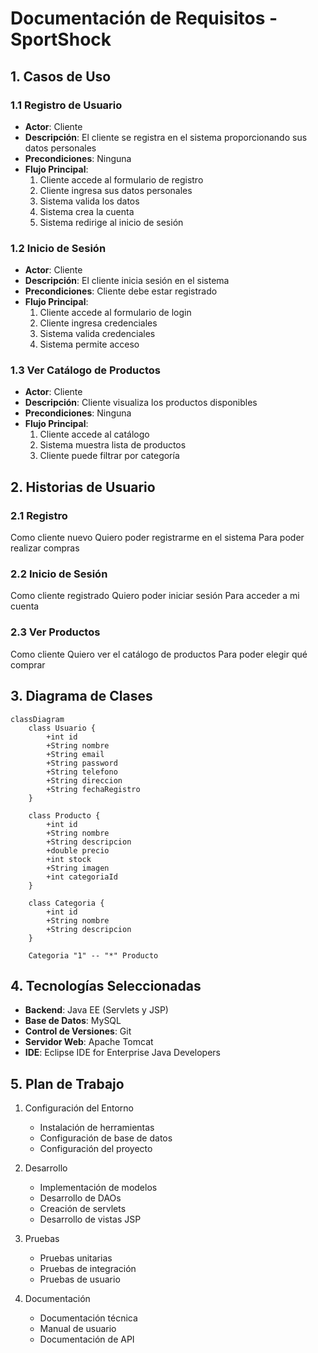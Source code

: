 # Documentación de Requisitos - SportShock

## 1. Casos de Uso

### 1.1 Registro de Usuario
- **Actor**: Cliente
- **Descripción**: El cliente se registra en el sistema proporcionando sus datos personales
- **Precondiciones**: Ninguna
- **Flujo Principal**:
  1. Cliente accede al formulario de registro
  2. Cliente ingresa sus datos personales
  3. Sistema valida los datos
  4. Sistema crea la cuenta
  5. Sistema redirige al inicio de sesión

### 1.2 Inicio de Sesión
- **Actor**: Cliente
- **Descripción**: El cliente inicia sesión en el sistema
- **Precondiciones**: Cliente debe estar registrado
- **Flujo Principal**:
  1. Cliente accede al formulario de login
  2. Cliente ingresa credenciales
  3. Sistema valida credenciales
  4. Sistema permite acceso

### 1.3 Ver Catálogo de Productos
- **Actor**: Cliente
- **Descripción**: Cliente visualiza los productos disponibles
- **Precondiciones**: Ninguna
- **Flujo Principal**:
  1. Cliente accede al catálogo
  2. Sistema muestra lista de productos
  3. Cliente puede filtrar por categoría

## 2. Historias de Usuario

### 2.1 Registro
Como cliente nuevo
Quiero poder registrarme en el sistema
Para poder realizar compras

### 2.2 Inicio de Sesión
Como cliente registrado
Quiero poder iniciar sesión
Para acceder a mi cuenta

### 2.3 Ver Productos
Como cliente
Quiero ver el catálogo de productos
Para poder elegir qué comprar

## 3. Diagrama de Clases

```mermaid
classDiagram
    class Usuario {
        +int id
        +String nombre
        +String email
        +String password
        +String telefono
        +String direccion
        +String fechaRegistro
    }
    
    class Producto {
        +int id
        +String nombre
        +String descripcion
        +double precio
        +int stock
        +String imagen
        +int categoriaId
    }
    
    class Categoria {
        +int id
        +String nombre
        +String descripcion
    }
    
    Categoria "1" -- "*" Producto
```

## 4. Tecnologías Seleccionadas

- **Backend**: Java EE (Servlets y JSP)
- **Base de Datos**: MySQL
- **Control de Versiones**: Git
- **Servidor Web**: Apache Tomcat
- **IDE**: Eclipse IDE for Enterprise Java Developers

## 5. Plan de Trabajo

1. Configuración del Entorno
   - Instalación de herramientas
   - Configuración de base de datos
   - Configuración del proyecto

2. Desarrollo
   - Implementación de modelos
   - Desarrollo de DAOs
   - Creación de servlets
   - Desarrollo de vistas JSP

3. Pruebas
   - Pruebas unitarias
   - Pruebas de integración
   - Pruebas de usuario

4. Documentación
   - Documentación técnica
   - Manual de usuario
   - Documentación de API 